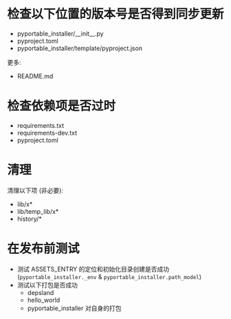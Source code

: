 # 检查以下位置的版本号是否得到同步更新

- pyportable_installer/\_\_init\_\_.py
- pyproject.toml
- pyportable_installer/template/pyproject.json

更多:

- README.md

# 检查依赖项是否过时

- requirements.txt
- requirements-dev.txt
- pyproject.toml

# 清理

清理以下项 (非必要):

- lib/x\*
- lib/temp_lib/x\*
- history/\*

# 在发布前测试

- 测试 ASSETS_ENTRY 的定位和初始化目录创建是否成功 (`pyportable_installer._env` & `pyportable_installer.path_model`)
- 测试以下打包是否成功
  - depsland
  - hello_world
  - pyportable_installer 对自身的打包
